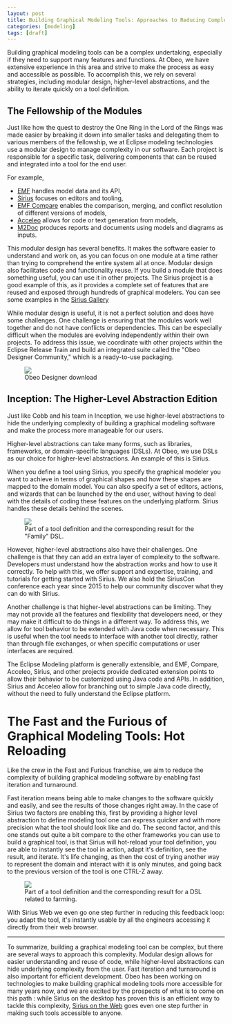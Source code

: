 ```yaml
---
layout: post
title: Building Graphical Modeling Tools: Approaches to Reducing Complexity
categories: [modeling]
tags: [draft]
---
```


Building graphical modeling tools can be a complex undertaking, especially if they need to support many features and functions. At Obeo, we have extensive experience in this area and strive to make the process as easy and accessible as possible. To accomplish this, we rely on several strategies, including modular design, higher-level abstractions, and the ability to iterate quickly on a tool definition.

## The Fellowship of the Modules 

Just like how the quest to destroy the One Ring in the Lord of the Rings was made easier by breaking it down into smaller tasks and delegating them to various members of the fellowship, we at Eclipse modeling technologies use a modular design to manage complexity in our software. Each project is responsible for a specific task, delivering components that can be reused and integrated into a tool for the end user.

For example, 
- [EMF](https://www.eclipse.org/modeling/emf/) handles model data and its API, 
- [Sirius](https://www.eclipse.org/sirius) focuses on editors and tooling, 
- [EMF Compare](https://www.eclipse.org/emf/compare/) enables the comparison, merging, and conflict resolution of different versions of models, 
- [Acceleo](https://www.eclipse.org/acceleo/) allows for code or text generation from models, 
- [M2Doc](https://www.m2doc.org/) produces reports and documents using models and diagrams as inputs.

This modular design has several benefits. It makes the software easier to understand and work on, as you can focus on one module at a time rather than trying to comprehend the entire system all at once. Modular design also facilitates code and functionality reuse. If you build a module that does something useful, you can use it in other projects. The Sirius project is a good example of this, as it provides a complete set of features that are reused and exposed through hundreds of graphical modelers. You can see some examples in the [Sirius Gallery]( https://www.eclipse.org/sirius/gallery.html)

While modular design is useful, it is not a perfect solution and does have some challenges. One challenge is ensuring that the modules work well together and do not have conflicts or dependencies. This can be especially difficult when the modules are evolving independently within their own projects. To address this issue, we coordinate with other projects within the Eclipse Release Train and build an integrated suite called the "Obeo Designer Community," which is a ready-to-use packaging.

<figure>
    <a href="https://www.obeodesigner.com/en/download"><img src="{{ site.url }}/images/blog/2023/od.png"></a>
    <figcaption>Obeo Designer download</figcaption>
</figure>


## Inception: The Higher-Level Abstraction Edition 

Just like Cobb and his team in Inception, we use higher-level abstractions to hide the underlying complexity of building a graphical modeling software and make the process more manageable for our users.

Higher-level abstractions can take many forms, such as libraries, frameworks, or domain-specific languages (DSLs). At Obeo, we use DSLs as our choice for higher-level abstractions. An example of this is Sirius.

When you define a tool using Sirius, you specify the graphical modeler you want to achieve in terms of graphical shapes and how these shapes are mapped to the domain model. You can also specify a set of editors, actions, and wizards that can be launched by the end user, without having to deal with the details of coding these features on the underlying platform. Sirius handles these details behind the scenes.

<figure>
    <img src="{{ site.url }}/images/blog/2016-2017/1capture.png">
    <figcaption>Part of a tool definition and the corresponding result for the "Family" DSL.</figcaption>
</figure>

However, higher-level abstractions also have their challenges. One challenge is that they can add an extra layer of complexity to the software. Developers must understand how the abstraction works and how to use it correctly. To help with this, we offer support and expertise, training, and tutorials for getting started with Sirius. We also hold the SiriusCon conference each year since 2015 to help our community discover what they can do with Sirius.

Another challenge is that higher-level abstractions can be limiting. They may not provide all the features and flexibility that developers need, or they may make it difficult to do things in a different way. To address this, we allow for tool behavior to be extended with Java code when necessary. This is useful when the tool needs to interface with another tool directly, rather than through file exchanges, or when specific computations or user interfaces are required.

The Eclipse Modeling platform is generally extensible, and EMF, Compare, Acceleo, Sirius, and other projects provide dedicated extension points to allow their behavior to be customized using Java code and APIs. In addition, Sirius and Acceleo allow for branching out to simple Java code directly, without the need to fully understand the Eclipse platform.

# The Fast and the Furious of Graphical Modeling Tools: Hot Reloading

Like the crew in the Fast and Furious franchise, we aim to reduce the complexity of building graphical modeling software by enabling fast iteration and turnaround.

Fast iteration means being able to make changes to the software quickly and easily, and see the results of those changes right away.
In the case of Sirius two factors are enabling this, first by providing a higher level abstraction to define modeling tool one can express quicker and with more precision what the tool should look like and do. The second factor, and this one stands out quite a bit compare to the other frameworks you can use to build a graphical tool, is that Sirius will hot-reload your tool definition, you are able to instantly see the tool in action, adapt it's definition, see the result, and iterate.
It's life changing, as then the cost of trying another way to represent the domain and interact with it is only minutes, and going back to the previous version of the tool is one CTRL-Z away.


<figure>
    <img src="{{ site.url }}/talks/ModelingAvengers/pics/dynamic-shapes-vsm.png">
    <figcaption>Part of a tool definition and the corresponding result for a DSL related to farming.</figcaption>
</figure>

With Sirius Web we even go one step further in reducing this feedback loop: you adapt the tool, it's instantly usable by all the engineers accessing it directly from their web browser.

----
To summarize, building a graphical modeling tool can be complex, but there are several ways to approach this complexity. Modular design allows for easier understanding and reuse of code, while higher-level abstractions can hide underlying complexity from the user. Fast iteration and turnaround is also important for efficient development. Obeo has been working on technologies to make building graphical modeling tools more accessible for many years now, and we are excited by the prospects of what is to come on this path : while Sirius on the desktop has proven this is an efficient way to tackle this complexity, [Sirius on the Web](https://www.eclipse.org/sirius/sirius-web.html) goes even one step further in making such tools accessible to anyone.



